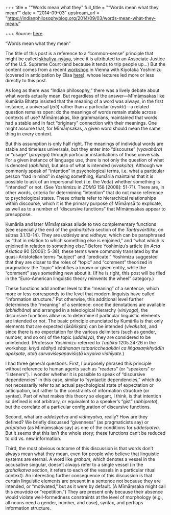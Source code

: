 +++
title = "“Words mean what they"
full_title = "“Words mean what they mean”"
date = "2014-09-03"
upstream_url = "https://indianphilosophyblog.org/2014/09/03/words-mean-what-they-mean/"

+++
Source: [here](https://indianphilosophyblog.org/2014/09/03/words-mean-what-they-mean/).

“Words mean what they mean”

The title of this post is a reference to a “common-sense” principle that
might be called
[skhalīya-nyāya](http://opinionator.blogs.nytimes.com/2012/04/22/the-living-word),
since it is attributed to an Associate Justice of the U.S. Supreme Court
(and because it tends to trip people up…) But the content comes from a
recent [workshop](http://www.ikga.oeaw.ac.at/Events/yoshimizu) in Vienna
with Kiyotaka Yoshimizu (covered in anticipation by Elisa
[here](http://indianphilosophyblog.org/2014/08/27/how-exactly-does-one-seize-the-meaning-of-a-word-k-yoshimizu-2011-and-kataoka-forthc-on-dignaga-and-kumarila/)),
whose lectures led more or less directly to this post.

As long as there was “Indian philosophy,” there was a lively debate
about what words actually mean. But regardless of the answer—Mīmāṃsakas
like Kumārila Bhaṭṭa insisted that the meaning of a word was always, in
the first instance, a universal (*jāti*) rather than a particular
(*vyakti*)—a related question remains open: do the meanings of words
remain stable across contexts of use? Mīmāṃsakas, like grammarians,
maintained that words had a stable and in fact “originary” connection
with their meanings. One might assume that, for Mīmāṃsakas, a given word
should mean the same thing in every context.

But this assumption is only half right. The meanings of individual words
are stable and timeless universals, but they enter into “discourse”
(*vyavahāra*) or “usage” (*prayoga*) through particular instantiations
of those universals. For a given instance of language use, there is not
only the question of what is denoted (*abhihita*), but also of what is
intended (*vivakṣita*). Although we commonly speak of “intention” in
psychological terms, i.e. what a particular person “had in mind” in
saying something, Kumārila maintains that it is possible to ask of an
impersonal text (i.e. the Veda) whether something is “intended” or not.
(See Yoshimizu in *ZDMG* 158 \[2008\]: 51-71). There are, in other
words, criteria for determining “intention” that do not make reference
to psychological states. These criteria refer to hierarchical
relationships within discourse, which it is the primary purpose of
Mīmāṃsā to explicate, as well as to a number of “discursive functions”
that Mīmāṃsakas appear to presuppose.

Kumārila and later Mīmāṃsakas allude to two complementary functions (see
especially the end of the *grahaikatva* section of the *Tantravārttika*,
on sūtras 3.1.13-14). They are *uddeśya* and *vidheya*, which can be
paraphrased as “that in relation to which something else is enjoined,”
and “what which is enjoined in relation to something else.” Before
Yoshimizu’s article (in *Acta Asiatica* 90 \[2006\]: 5-38), these terms
were commonly translated by the quasi-Aristotelian terms “subject” and
“predicate.” Yoshimizu suggested that they are closer to the roles of
“topic” and “comment” theorized in pragmatics: the “topic” identifies a
known or given entity, while the “comment” says something new about it.
(If he is right, this post will be filed in the “Euro-American
linguistic theory reinvents the wheel” category.)

These functions add another level to the “meaning” of a sentence, which
more or less corresponds to the level that modern linguists have called
“information structure.” Put otherwise, this additional level further
determines the “meaning” of a sentence: once the denotations are
available (*abhidhāna*) and arranged in a teleological hierarchy
(*viniyoga*), the discursive functions allow us to determine if
particular linguistic elements are intended or not. The basic principle
enunciated by Kumārila is that only elements that are expected
(*ākāṅkṣita*) can be intended (*vivakṣita*), and since there is no
expectation for the various delimiters (such as gender, number, and so
on) of the topic (*uddeśya*), they are considered to be unintended.
(Professor Yoshimizu referred to *Ṭupṭīkā* 1205.24-26 in the workshop:
*kriyā sādhyā sādhanaṃ tatparicchedakāni ca liṅgasaṃkhyādīn apekṣate,
ataḥ sarvaviśeṣaṇaviśiṣṭā kriyaiva vidhīyate*.)

I had three general questions. First, I purposely phrased this principle
without reference to human agents such as “readers” (or “speakers” or
“listeners”). I wonder whether it is possible to speak of “discursive
dependencies” in this case, similar to “syntactic dependencies,” which
do not necessarily refer to an actual psychological state of expectation
or anticipation, but rather to the constraints of information structure
(or syntax). Part of what makes this theory so elegant, I think, is that
intention so defined is not arbitrary, or equivalent to a speaker’s
“gist” (*abhipreta*), but the correlate of a particular configuration of
discursive functions.

Second, what are *uddeśyatva* and *vidheyatva*, really? How are they
defined? We briefly discussed “givenness” (as pragmaticists say) or
*prāptatva* (as Mīmāṃsakas say) as one of the conditions for
*uddeśyatva*. But it seems that this isn’t the whole story; these
functions can’t be reduced to old vs. new information.

Third, the most obvious outcome of this discussion is that words don’t
always mean what they mean, even for people who believe that linguistic
systems are eternal. A word like *graham*, which denotes a vessel in the
accusative singular, doesn’t always refer to a single vessel (in the
*grahaikatva* section, it refers to each of the vessels in a particular
ritual context). An interesting further consequence of this discussion
is that certain linguistic elements are present in a sentence not
because they are intended, or “motivated,” but as it were by default. (A
Mīmāṃsaka might call this *anuvāda* or “repetition.”) They are present
only because their absence would violate well-formedness constraints at
the level of morphology (e.g., all nouns need a gender, number, and
case), syntax, and perhaps information structure.
